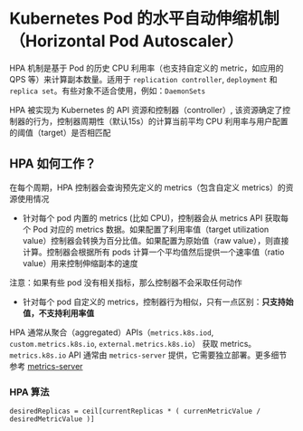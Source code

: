 # Kubernetes Pod 的水平自动伸缩机制（Horizontal Pod Autoscaler）

HPA 机制是基于 Pod 的历史 CPU 利用率（也支持自定义的 metric，如应用的 QPS 等）来计算副本数量。适用于 `replication controller`, `deployment` 和 `replica set`。有些对象不适合使用，例如：`DaemonSets`

HPA 被实现为 Kubernetes 的 API 资源和控制器（controller）, 该资源确定了控制器的行为，控制器周期性（默认15s）的计算当前平均 CPU 利用率与用户配置的阈值（target）是否相匹配

## HPA 如何工作？

在每个周期，HPA 控制器会查询预先定义的 metrics（包含自定义 metrics）的资源使用情况
- 针对每个 pod 内置的 metrics (比如 CPU)，控制器会从 metrics API 获取每个 Pod
  对应的 metrics 数据。如果配置了利用率值（target utilization value）控制器会转换为百分比值。如果配置为原始值（raw value），则直接计算。控制器会根据所有
  pods 计算一个平均值然后提供一个速率值（ratio value）用来控制伸缩副本的速度

注意：如果有些 pod 没有相关指标，那么控制器不会采取任何动作
- 针对每个 pod 自定义的 metrics，控制器行为相似，只有一点区别：**只支持始值，不支持利用率值**

HPA 通常从聚合（aggregated）APIs（`metrics.k8s.iod`, `custom.metrics.k8s.io`, `external.metrics.k8s.io`） 获取 metrics。`metrics.k8s.io` API 通常由
`metrics-server` 提供，它需要独立部署。更多细节参考 [metrics-server](https://kubernetes.io/docs/tasks/debug-application-cluster/resource-metrics-pipeline/#metrics-server)


### HPA 算法

```
desiredReplicas = ceil[currentReplicas * ( currenMetricValue / desiredMetricValue )]
```
